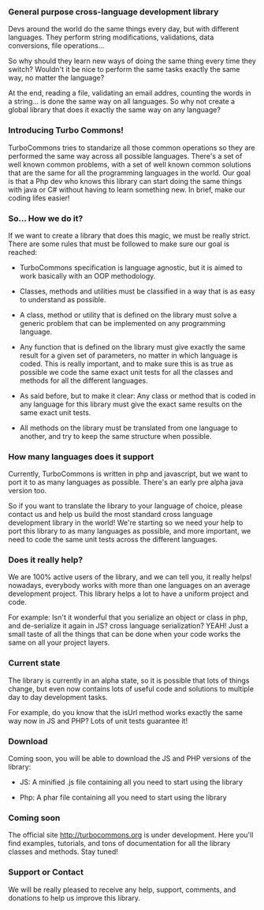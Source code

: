 ### General purpose cross-language development library
Devs around the world do the same things every day, but with different languages. They perform string modifications, validations, data conversions, file operations... 

So why should they learn new ways of doing the same thing every time they switch?
Wouldn't it be nice to perform the same tasks exactly the same way, no matter the language?

At the end, reading a file, validating an email addres, counting the words in a string... is done the same way on all languages. So why not create a global library that does it exactly the same way on any language?

### Introducing Turbo Commons!
 
TurboCommons tries to standarize all those common operations so they are performed the same way across all possible languages. There's a set of well known common problems, with a set of well known common solutions that are the same for all the programming languages in the world. Our goal is that a Php dev who knows this library can start doing the same things with java or C# without having to learn something new. In brief, make our coding lifes easier!
	
### So... How we do it?
If we want to create a library that does this magic, we must be really strict. There are some rules that must be followed to make sure our goal is reached:

- TurboCommons specification is language agnostic, but it is aimed to work basically with an OOP methodology.

- Classes, methods and utilities must be classified in a way that is as easy to understand as possible.
 
- A class, method or utility that is defined on the library must solve a generic problem that can be implemented on any programming language.

- Any function that is defined on the library must give exactly the same result for a given set of parameters, no matter in which language is coded. This is really important, and to make sure this is as true as possible we code the same exact unit tests for all the classes and methods for all the different languages.

- As said before, but to make it clear: Any class or method that is coded in any language for this library must give the exact same results on the same exact unit tests.

- All methods on the library must be translated from one language to another, and try to keep the same structure when possible.
	
### How many languages does it support	 
Currently, TurboCommons is written in php and javascript, but we want to port it to as many languages as possible. There's an early pre alpha java version too.

So if you want to translate the library to your language of choice, please contact us and help us build the most standard cross language development library in the world! We're starting so we need your help to port this library to as many languages as possible, and more important, we need to code the same unit tests across the different languages.

### Does it really help?

We are 100% active users of the library, and we can tell you, it really helps! nowadays, everybody works with more than one languages on an average development project. This library helps a lot to have a uniform project and code.

For example: Isn't it wonderful that you serialize an object or class in php, and de-serialize it again in JS? cross language serialization? YEAH! Just a small taste of all the things that can be done when your code works the same on all your project layers.

### Current state
The library is currently in an alpha state, so it is possible that lots of things change, but even now contains lots of useful code and solutions to multiple day to day development tasks. 

For example, do you know that the isUrl method works exactly the same way now in JS and PHP? Lots of unit tests guarantee it!

### Download
Coming soon, you will be able to download the JS and PHP versions of the library:

- JS: A minified .js file containing all you need to start using the library

- Php: A phar file containing all you need to start using the library

### Coming soon

The official site http://turbocommons.org is under development. Here you'll find examples, tutorials, and tons of documentation for all the library classes and methods. Stay tuned!

### Support or Contact
We will be really pleased to receive any help, support, comments, and donations to help us improve this library.
